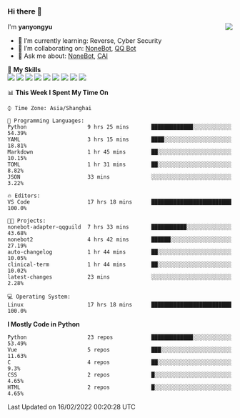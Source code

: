 ### Hi there 👋

<a href="#">
  <img align="right" src="https://github-readme-stats.vercel.app/api?username=yanyongyu&count_private=true&show_icons=true&bg_color=15,f2f7fd,E0EAFC" />
</a>

I'm **yanyongyu**

- 🌱 I’m currently learning: Reverse, Cyber Security
- 👯 I’m collaborating on: [NoneBot](https://github.com/nonebot), [QQ Bot](https://github.com/Mrs4s/go-cqhttp)
- 💬 Ask me about: [NoneBot](https://github.com/nonebot), [CAI](https://github.com/cscs181/CAI)

🌟 **My Skills**  
![](https://img.shields.io/badge/-Python-3e74a2?style=flat-square&logo=Python&logoColor=fff)
![](https://img.shields.io/badge/-Node.js-339933?style=flat-square&logo=Node.js&logoColor=fff)
![](https://img.shields.io/badge/-Vue-4fc08d?style=flat-square&logo=Vue.js&logoColor=fff)
![](https://img.shields.io/badge/-React-2d98ce?style=flat-square&logo=React&logoColor=fff)
![](https://img.shields.io/badge/-Docker-2496ED?style=flat-square&logo=Docker&logoColor=fff)
![](https://img.shields.io/badge/-Linux-000000?style=flat-square&logo=Linux&logoColor=fff)
![](https://img.shields.io/badge/-MySQL-4479A1?style=flat-square&logo=MySQL&logoColor=fff)
![](https://img.shields.io/badge/-Redis-DC382D?style=flat-square&logo=Redis&logoColor=fff)
![](https://img.shields.io/badge/-MongoDB-47A248?style=flat-square&logo=MongoDB&logoColor=fff)

<!--START_SECTION:waka-->
📊 **This Week I Spent My Time On** 

```text
⌚︎ Time Zone: Asia/Shanghai

💬 Programming Languages: 
Python                   9 hrs 25 mins       █████████████░░░░░░░░░░░░   54.39% 
YAML                     3 hrs 15 mins       ████░░░░░░░░░░░░░░░░░░░░░   18.81% 
Markdown                 1 hr 45 mins        ██░░░░░░░░░░░░░░░░░░░░░░░   10.15% 
TOML                     1 hr 31 mins        ██░░░░░░░░░░░░░░░░░░░░░░░   8.82% 
JSON                     33 mins             ░░░░░░░░░░░░░░░░░░░░░░░░░   3.22%

🔥 Editors: 
VS Code                  17 hrs 18 mins      █████████████████████████   100.0%

🐱‍💻 Projects: 
nonebot-adapter-qqguild  7 hrs 33 mins       ███████████░░░░░░░░░░░░░░   43.68% 
nonebot2                 4 hrs 42 mins       ██████░░░░░░░░░░░░░░░░░░░   27.19% 
auto-changelog           1 hr 44 mins        ██░░░░░░░░░░░░░░░░░░░░░░░   10.05% 
clinical-term            1 hr 44 mins        ██░░░░░░░░░░░░░░░░░░░░░░░   10.02% 
latest-changes           23 mins             ░░░░░░░░░░░░░░░░░░░░░░░░░   2.28%

💻 Operating System: 
Linux                    17 hrs 18 mins      █████████████████████████   100.0%

```

**I Mostly Code in Python** 

```text
Python                   23 repos            █████████████░░░░░░░░░░░░   53.49% 
Vue                      5 repos             ███░░░░░░░░░░░░░░░░░░░░░░   11.63% 
C                        4 repos             ██░░░░░░░░░░░░░░░░░░░░░░░   9.3% 
CSS                      2 repos             █░░░░░░░░░░░░░░░░░░░░░░░░   4.65% 
HTML                     2 repos             █░░░░░░░░░░░░░░░░░░░░░░░░   4.65%

```



 Last Updated on 16/02/2022 00:20:28 UTC
<!--END_SECTION:waka-->
